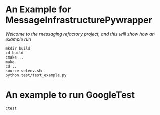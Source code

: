 # An Example for MessageInfrastructurePywrapper

*Welcome to the messaging refactory project, and this will show how an example run*

```
mkdir build
cd build
cmake ..
make
cd ..
source setenv.sh
python test/test_example.py
```

# An example to run GoogleTest
```
ctest
```